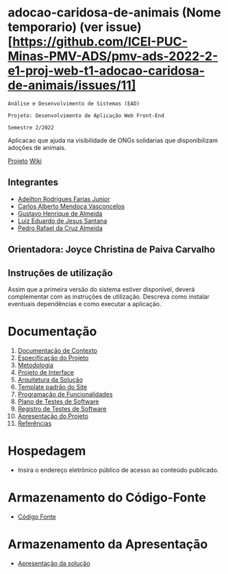 # adocao-caridosa-de-animais (Nome temporario) (ver issue)[https://github.com/ICEI-PUC-Minas-PMV-ADS/pmv-ads-2022-2-e1-proj-web-t1-adocao-caridosa-de-animais/issues/11]

`Análise e Desenvolvimento de Sistemas (EAD)`

`Projeto: Desenvolvimento de Aplicação Web Front-End`

`Semestre 2/2022`

Aplicacao que ajuda na visibilidade de ONGs solidarias que disponibilizam adoções de animais. 

[Projeto](https://github.com/orgs/ICEI-PUC-Minas-PMV-ADS/projects/146)
[Wiki](https://github.com/ICEI-PUC-Minas-PMV-ADS/pmv-ads-2022-2-e1-proj-web-t1-adocao-caridosa-de-animais/wiki)

## Integrantes

* [Adeilton Rodrigues Farias Junior](https://github.com/Adeilton-Ro)
* [Carlos Alberto Mendoça Vasconcelos](https://github.com/Vasconcelos-Carlos)
* [Gustavo Henrique de Almeida](https://github.com/GusTav0HenriQue)
* [Luiz Eduardo de Jesus Santana](https://github.com/Luiz-Ossinho)
* [Pedro Rafael da Cruz Almeida](https://github.com/Rafael-Pedro)

## Orientadora: Joyce Christina de Paiva Carvalho

## Instruções de utilização

Assim que a primeira versão do sistema estiver disponível, deverá complementar com as instruções de utilização. Descreva como instalar eventuais dependências e como executar a aplicação.

# Documentação

<ol>
<li><a href="docs/01-Documentação de Contexto.md"> Documentação de Contexto</a></li>
<li><a href="docs/02-Especificação do Projeto.md"> Especificação do Projeto</a></li>
<li><a href="docs/03-Metodologia.md"> Metodologia</a></li>
<li><a href="docs/04-Projeto de Interface.md"> Projeto de Interface</a></li>
<li><a href="docs/05-Arquitetura da Solução.md"> Arquitetura da Solução</a></li>
<li><a href="docs/06-Template padrão do Site.md"> Template padrão do Site</a></li>
<li><a href="docs/07-Programação de Funcionalidades.md"> Programação de Funcionalidades</a></li>
<li><a href="docs/08-Plano de Testes de Software.md"> Plano de Testes de Software</a></li>
<li><a href="docs/09-Registro de Testes de Software.md"> Registro de Testes de Software</a></li>
<li><a href="docs/10-Apresentação do Projeto.md"> Apresentação do Projeto</a></li>
<li><a href="docs/11-Referências.md"> Referências</a></li>
</ol>

# Hospedagem

* Insira o endereço eletrônico público de acesso ao conteúdo publicado. 

# Armazenamento do Código-Fonte

* <a href="src/README.md">Código Fonte</a>

# Armazenamento da Apresentação

* <a href="presentation/README.md">Apresentação da solução</a>
